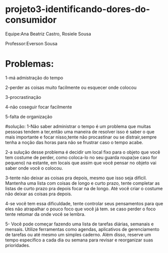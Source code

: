 # projeto3-identificando-dores-do-consumidor
Equipe:Ana Beatriz Castro, Rosiele Sousa

Professor:Everson Sousa

# Problemas:
1-má admistração do tempo

2-perder as coisas muito facilmente ou esquecer onde colocou

3-procrastinação

4-não coseguir focar facilmente

5-falta de organização 

#solução:
1-Não saber administrar o tempo é um problema que muitas pessoas tendem a ter,então uma maneira de resolver isso é saber o que mais importante e focar nisso,tente não procastinar ou se distrair,sempre tenha a noção das horas para não se frustrar caso o tempo acabe. 

2-a sulução desse problema é decidir um local fixo para o objeto que você tem costume de perder, como coloca-lo no seu guarda roupa(se caso for pequeno) na estante, em locais que assim que você pensar no objeto vai saber onde você o colocou.

3-tente não deixar as coisas pra depois, mesmo que isso seja difícil. Mantenha uma lista com coisas de longo e curto prazo, tente completar as listas de curto prazo pra depois focar na de longo. Até você criar o costume não deixar as coisas pra depois.

4-se você tem essa dificuldade, tente controlar seus pensamentos para que eles não atrapalhar o pouco foco que você já tem. se caso perder o foco tente retomar da onde você se lembra.

5- Você pode começar fazendo uma lista de tarefas diárias, semanais e mensais. Utilize ferramentas como agendas, aplicativos de gerenciamento de tarefas ou até mesmo um simples caderno. Além disso, reserve um tempo específico a cada dia ou semana para revisar e reorganizar suas prioridades.
